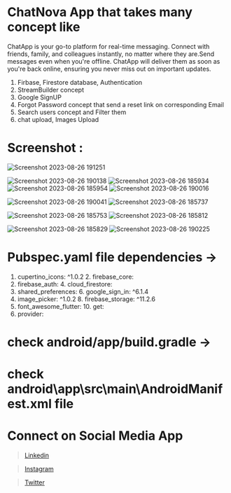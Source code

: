 # ChatNova App that takes many concept like 

ChatApp is your go-to platform for real-time messaging. Connect with friends, family, and colleagues instantly, no matter where they are.Send messages even when you're offline. ChatApp will deliver them as soon as you're back online, ensuring you never miss out on important updates.
  
  1. Firbase, Firestore database, Authentication
  2. StreamBuilder concept
  3. Google SignUP 
  4. Forgot Password concept that send a reset link on corresponding Email
  5. Search users concept and Filter them
  6. chat upload, Images Upload 
  
# Screenshot : 

![Screenshot 2023-08-26 191251](https://github.com/amitasj7/ChatNova-App/assets/100951495/7c400650-320d-4194-aa24-09db60402416)     

![Screenshot 2023-08-26 190138](https://github.com/amitasj7/ChatNova-App/assets/100951495/84d794fb-b849-4ee8-9daa-e59b162c67c5)     ![Screenshot 2023-08-26 185934](https://github.com/amitasj7/ChatNova-App/assets/100951495/f5a44ee3-86e2-4328-8e65-b574cdc91ea7)
![Screenshot 2023-08-26 185954](https://github.com/amitasj7/ChatNova-App/assets/100951495/2adba1b2-e5cc-4284-b3b5-e11d8ae6a1de)     ![Screenshot 2023-08-26 190016](https://github.com/amitasj7/ChatNova-App/assets/100951495/586e88a2-8986-48ab-aff4-8e1329fa0495)

![Screenshot 2023-08-26 190041](https://github.com/amitasj7/ChatNova-App/assets/100951495/0e5a8356-0130-4309-888f-610effdb079b)    ![Screenshot 2023-08-26 185737](https://github.com/amitasj7/ChatNova-App/assets/100951495/4ccada29-ed26-40f5-bdfc-9bb09d2b0ff6)

![Screenshot 2023-08-26 185753](https://github.com/amitasj7/ChatNova-App/assets/100951495/522d5333-e791-4eab-9cc3-63a0addca2e6)     ![Screenshot 2023-08-26 185812](https://github.com/amitasj7/ChatNova-App/assets/100951495/6bc5d4d5-2432-45dd-908f-704a0f88a82c)


![Screenshot 2023-08-26 185829](https://github.com/amitasj7/ChatNova-App/assets/100951495/d127a476-113a-418e-b9e9-3627ed5b6dc8)     ![Screenshot 2023-08-26 190225](https://github.com/amitasj7/ChatNova-App/assets/100951495/a659d50d-370a-49f4-a538-ac9e4ec61574)






# Pubspec.yaml file dependencies -> 
  1. cupertino_icons: ^1.0.2                               2. firebase_core: 
  3. firebase_auth:                                        4. cloud_firestore:
  5. shared_preferences:                                   6. google_sign_in: ^6.1.4  
  7. image_picker: ^1.0.2                                  8. firebase_storage: ^11.2.6 
  9. font_awesome_flutter:                                 10. get: 
  11. provider:
 
# check android/app/build.gradle -> 
# check android\app\src\main\AndroidManifest.xml file 



# Connect on Social Media App
> [Linkedin](https://www.linkedin.com/in/amit-asj-184729213/)

> [Instagram](https://www.instagram.com/amit.asj.7/)

> [Twitter]( https://twitter.com/amit_asj)
